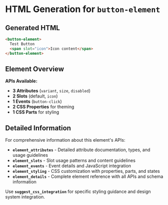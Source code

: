 # HTML Generation for `button-element`



## Generated HTML

```html
<button-element>
  Test Button
  <span slot="icon">Icon content</span>
</button-element>
```

## Element Overview

**APIs Available:**
- **3 Attributes** (`variant`, `size`, `disabled`)
- **2 Slots** (default, `icon`)
- **1 Events** (`button-click`)
- **2 CSS Properties** for theming
- **1 CSS Parts** for styling


## Detailed Information

For comprehensive information about this element's APIs:

- **`element_attributes`** - Detailed attribute documentation, types, and usage guidelines
- **`element_slots`** - Slot usage patterns and content guidelines
- **`element_events`** - Event details and JavaScript integration
- **`element_styling`** - CSS customization with properties, parts, and states
- **`element_details`** - Complete element reference with all APIs and schema information

Use **`suggest_css_integration`** for specific styling guidance and design system integration.